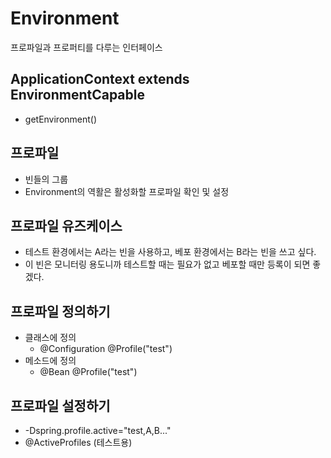 # Environment
프로파일과 프로퍼티를 다루는 인터페이스

## ApplicationContext extends EnvironmentCapable
- getEnvironment()

## 프로파일
- 빈들의 그룹
- Environment의 역활은 활성화할 프로파일 확인 및 설정

## 프로파일 유즈케이스
- 테스트 환경에서는 A라는 빈을 사용하고, 베포 환경에서는 B라는 빈을 쓰고 싶다.
- 이 빈은 모니터링 용도니까 테스트할 때는 필요가 없고 베포할 때만 등록이 되면 좋겠다.

## 프로파일 정의하기
- 클래스에 정의
  + @Configuration @Profile("test")
- 메소드에 정의
  + @Bean @Profile("test")

## 프로파일 설정하기
- -Dspring.profile.active="test,A,B..."
- @ActiveProfiles (테스트용)
